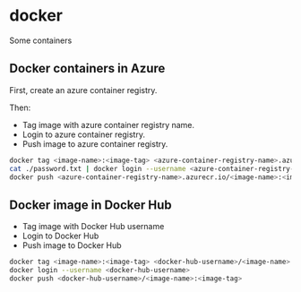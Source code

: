 # docker
Some containers

## Docker containers in Azure

First, create an azure container registry.

Then:

- Tag image with azure container registry name.
- Login to azure container registry.
- Push image to azure container registry.

```bash
docker tag <image-name>:<image-tag> <azure-container-registry-name>.azurecr.io/<image-name>:<image-tag>
cat ./password.txt | docker login --username <azure-container-registry-name> --password-stdin <azure-container-registry-name>.azurecr.io
docker push <azure-container-registry-name>.azurecr.io/<image-name>:<image-tag>
```

## Docker image in Docker Hub

- Tag image with Docker Hub username
- Login to Docker Hub
- Push image to Docker Hub

```bash
docker tag <image-name>:<image-tag> <docker-hub-username>/<image-name>:<image-tag>
docker login --username <docker-hub-username>
docker push <docker-hub-username>/<image-name>:<image-tag>
```
